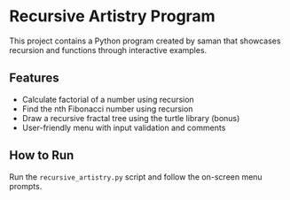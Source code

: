 # Recursive Artistry Program

This project contains a Python program created by saman that showcases recursion and functions through interactive examples.

## Features

- Calculate factorial of a number using recursion
- Find the nth Fibonacci number using recursion
- Draw a recursive fractal tree using the turtle library (bonus)
- User-friendly menu with input validation and comments

## How to Run

Run the `recursive_artistry.py` script and follow the on-screen menu prompts.
